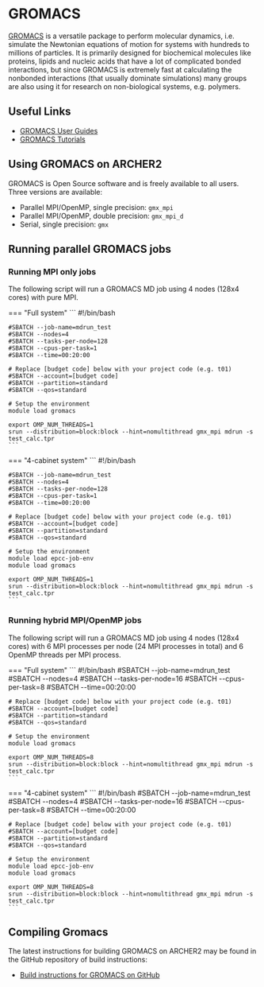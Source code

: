 # GROMACS

[GROMACS](http://www.gromacs.org/) is a versatile package to perform
molecular dynamics, i.e. simulate the Newtonian equations of motion for
systems with hundreds to millions of particles. It is primarily designed
for biochemical molecules like proteins, lipids and nucleic acids that
have a lot of complicated bonded interactions, but since GROMACS is
extremely fast at calculating the nonbonded interactions (that usually
dominate simulations) many groups are also using it for research on
non-biological systems, e.g. polymers.

## Useful Links

  - [GROMACS User Guides](http://manual.gromacs.org/documentation/)
  - [GROMACS Tutorials](http://www.gromacs.org/Documentation/Tutorials)

## Using GROMACS on ARCHER2

GROMACS is Open Source software and is freely available to all users.
Three versions are available:

  - Parallel MPI/OpenMP, single precision: `gmx_mpi`
  - Parallel MPI/OpenMP, double precision: `gmx_mpi_d`
  - Serial, single precision: `gmx`

## Running parallel GROMACS jobs

### Running MPI only jobs

The following script will run a GROMACS MD job using 4 nodes (128x4
cores) with pure MPI.

=== "Full system"
    ```
    #!/bin/bash

    #SBATCH --job-name=mdrun_test
    #SBATCH --nodes=4
    #SBATCH --tasks-per-node=128
    #SBATCH --cpus-per-task=1
    #SBATCH --time=00:20:00

    # Replace [budget code] below with your project code (e.g. t01)
    #SBATCH --account=[budget code]
    #SBATCH --partition=standard
    #SBATCH --qos=standard

    # Setup the environment
    module load gromacs

    export OMP_NUM_THREADS=1 
    srun --distribution=block:block --hint=nomultithread gmx_mpi mdrun -s test_calc.tpr
    ```
=== "4-cabinet system"
    ```
    #!/bin/bash

    #SBATCH --job-name=mdrun_test
    #SBATCH --nodes=4
    #SBATCH --tasks-per-node=128
    #SBATCH --cpus-per-task=1
    #SBATCH --time=00:20:00

    # Replace [budget code] below with your project code (e.g. t01)
    #SBATCH --account=[budget code]
    #SBATCH --partition=standard
    #SBATCH --qos=standard

    # Setup the environment
    module load epcc-job-env
    module load gromacs

    export OMP_NUM_THREADS=1 
    srun --distribution=block:block --hint=nomultithread gmx_mpi mdrun -s test_calc.tpr
    ```

### Running hybrid MPI/OpenMP jobs

The following script will run a GROMACS MD job using 4 nodes (128x4
cores) with 6 MPI processes per node (24 MPI processes in total) and 6
OpenMP threads per MPI process.

=== "Full system"
    ```
    #!/bin/bash
    #SBATCH --job-name=mdrun_test
    #SBATCH --nodes=4
    #SBATCH --tasks-per-node=16
    #SBATCH --cpus-per-task=8
    #SBATCH --time=00:20:00

    # Replace [budget code] below with your project code (e.g. t01)
    #SBATCH --account=[budget code]
    #SBATCH --partition=standard
    #SBATCH --qos=standard

    # Setup the environment
    module load gromacs

    export OMP_NUM_THREADS=8
    srun --distribution=block:block --hint=nomultithread gmx_mpi mdrun -s test_calc.tpr
    ```
=== "4-cabinet system"
    ```
    #!/bin/bash
    #SBATCH --job-name=mdrun_test
    #SBATCH --nodes=4
    #SBATCH --tasks-per-node=16
    #SBATCH --cpus-per-task=8
    #SBATCH --time=00:20:00

    # Replace [budget code] below with your project code (e.g. t01)
    #SBATCH --account=[budget code]
    #SBATCH --partition=standard
    #SBATCH --qos=standard

    # Setup the environment
    module load epcc-job-env
    module load gromacs

    export OMP_NUM_THREADS=8
    srun --distribution=block:block --hint=nomultithread gmx_mpi mdrun -s test_calc.tpr
    ```

## Compiling Gromacs

The latest instructions for building GROMACS on ARCHER2 may be found in
the GitHub repository of build instructions:

   - [Build instructions for GROMACS on
     GitHub](https://github.com/hpc-uk/build-instructions/tree/main/apps/GROMACS)
